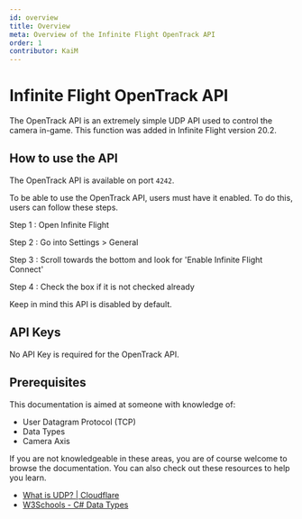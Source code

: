 ```yaml
---
id: overview
title: Overview
meta: Overview of the Infinite Flight OpenTrack API
order: 1
contributor: KaiM
---
```


# Infinite Flight OpenTrack API

The OpenTrack API is an extremely simple UDP API used to control the camera in-game. This function was added in Infinite Flight version 20.2.

## How to use the API

The OpenTrack API is available on port `4242`.

To be able to use the OpenTrack API, users must have it enabled. To do this, users can follow these steps.

Step 1
: Open Infinite Flight

Step 2
: Go into Settings > General

Step 3
: Scroll towards the bottom and look for 'Enable Infinite Flight Connect'

Step 4
: Check the box if it is not checked already

Keep in mind this API is disabled by default.

## API Keys

No API Key is required for the OpenTrack API.

## Prerequisites

This documentation is aimed at someone with knowledge of:

- User Datagram Protocol (TCP)
- Data Types
- Camera Axis

If you are not knowledgeable in these areas, you are of course welcome to browse the documentation. You can also check out these resources to help you learn.

- [What is UDP? | Cloudflare](https://www.cloudflare.com/learning/ddos/glossary/user-datagram-protocol-udp/)
- [W3Schools - C# Data Types](https://www.w3schools.com/cs/cs_data_types.asp)